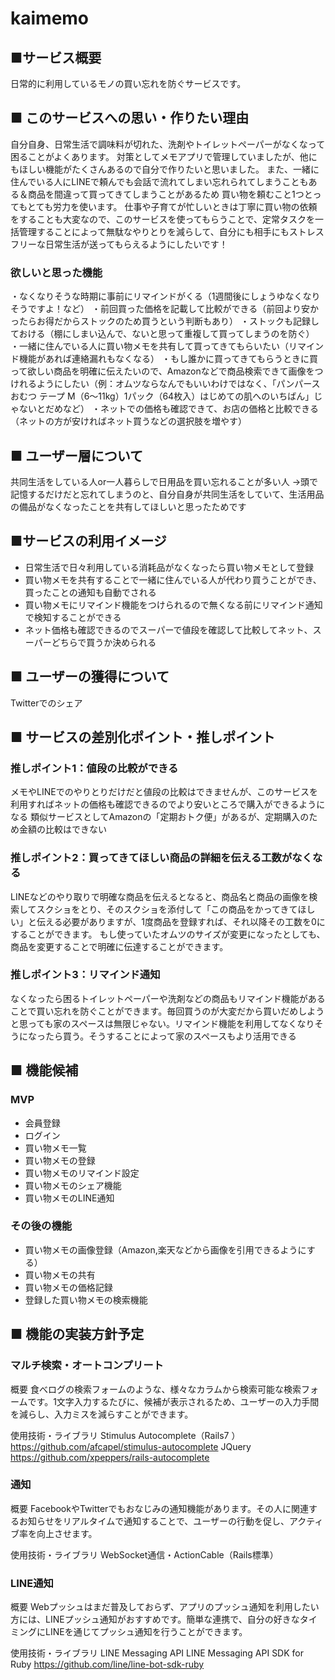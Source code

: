 # kaimemo

## ■サービス概要
日常的に利用しているモノの買い忘れを防ぐサービスです。

## ■ このサービスへの思い・作りたい理由
自分自身、日常生活で調味料が切れた、洗剤やトイレットペーパーがなくなって困ることがよくあります。
対策としてメモアプリで管理していましたが、他にもほしい機能がたくさんあるので自分で作りたいと思いました。
また、一緒に住んでいる人にLINEで頼んでも会話で流れてしまい忘れられてしまうこともある＆商品を間違って買ってきてしまうことがあるため
買い物を頼むこと1つとってもとても労力を使います。
仕事や子育てが忙しいときは丁寧に買い物の依頼をすることも大変なので、このサービスを使ってもらうことで、定常タスクを一括管理することによって無駄なやりとりを減らして、自分にも相手にもストレスフリーな日常生活が送ってもらえるようにしたいです！

### 欲しいと思った機能
・なくなりそうな時期に事前にリマインドがくる（1週間後にしょうゆなくなりそうですよ！など）
・前回買った価格を記載して比較ができる（前回より安かったらお得だからストックのため買うという判断もあり）
・ストックも記録しておける（棚にしまい込んで、ないと思って重複して買ってしまうのを防ぐ）
・一緒に住んでいる人に買い物メモを共有して買ってきてもらいたい（リマインド機能があれば連絡漏れもなくなる）
・もし誰かに買ってきてもらうときに買って欲しい商品を明確に伝えたいので、Amazonなどで商品検索できて画像をつけれるようにしたい（例：オムツならなんでもいいわけではなく、「パンパース おむつ テープ M（6～11kg）1パック（64枚入）はじめての肌へのいちばん」じゃないとだめなど）
・ネットでの価格も確認できて、お店の価格と比較できる（ネットの方が安ければネット買うなどの選択肢を増やす）

## ■ ユーザー層について
共同生活をしている人or一人暮らしで日用品を買い忘れることが多い人
→頭で記憶するだけだと忘れてしまうのと、自分自身が共同生活をしていて、生活用品の備品がなくなったことを共有してほしいと思ったためです

## ■サービスの利用イメージ
* 日常生活で日々利用している消耗品がなくなったら買い物メモとして登録
* 買い物メモを共有することで一緒に住んでいる人が代わり買うことができ、買ったことの通知も自動でされる
* 買い物メモにリマインド機能をつけられるので無くなる前にリマインド通知で検知することができる
* ネット価格も確認できるのでスーパーで値段を確認して比較してネット、スーパーどちらで買うか決められる


## ■ ユーザーの獲得について
Twitterでのシェア

## ■ サービスの差別化ポイント・推しポイント
### 推しポイント1：値段の比較ができる
メモやLINEでのやりとりだけだと値段の比較はできませんが、このサービスを利用すればネットの価格も確認できるのでより安いところで購入ができるようになる
類似サービスとしてAmazonの「定期おトク便」があるが、定期購入のため金額の比較はできない

### 推しポイント2：買ってきてほしい商品の詳細を伝える工数がなくなる
LINEなどのやり取りで明確な商品を伝えるとなると、商品名と商品の画像を検索してスクショをとり、そのスクショを添付して「この商品をかってきてほしい」と伝える必要がありますが、1度商品を登録すれば、それ以降その工数を0にすることができます。
もし使っていたオムツのサイズが変更になったとしても、商品を変更することで明確に伝達することができます。

### 推しポイント3：リマインド通知
なくなったら困るトイレットペーパーや洗剤などの商品もリマインド機能があることで買い忘れを防ぐことができます。毎回買うのが大変だから買いだめしようと思っても家のスペースは無限じゃない。リマインド機能を利用してなくなりそうになったら買う。そうすることによって家のスペースもより活用できる


## ■ 機能候補
### MVP
* 会員登録
* ログイン
* 買い物メモ一覧
* 買い物メモの登録
* 買い物メモのリマインド設定
* 買い物メモのシェア機能
* 買い物メモのLINE通知

### その後の機能
* 買い物メモの画像登録（Amazon,楽天などから画像を引用できるようにする）
* 買い物メモの共有
* 買い物メモの価格記録
* 登録した買い物メモの検索機能


## ■ 機能の実装方針予定
### マルチ検索・オートコンプリート
概要
食べログの検索フォームのような、様々なカラムから検索可能な検索フォームです。1文字入力するたびに、候補が表示されるため、ユーザーの入力手間を減らし、入力ミスを減らすことができます。

使用技術・ライブラリ
Stimulus Autocomplete（Rails7 ）
https://github.com/afcapel/stimulus-autocomplete
JQuery
https://github.com/xpeppers/rails-autocomplete

### 通知
概要
FacebookやTwitterでもおなじみの通知機能があります。その人に関連するお知らせをリアルタイムで通知することで、ユーザーの行動を促し、アクティブ率を向上させます。

使用技術・ライブラリ
WebSocket通信・ActionCable（Rails標準）

### LINE通知
概要
Webプッシュはまだ普及しておらず、アプリのプッシュ通知を利用したい方には、LINEプッシュ通知がおすすめです。簡単な連携で、自分の好きなタイミングにLINEを通じてプッシュ通知を行うことができます。

使用技術・ライブラリ
LINE Messaging API
LINE Messaging API SDK for Ruby
https://github.com/line/line-bot-sdk-ruby